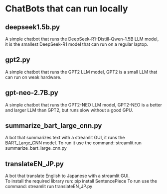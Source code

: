 # ChatBots that can run locally

## deepseek1.5b.py
A simple chatbot that runs the DeepSeek-R1-Distill-Qwen-1.5B LLM model, it is the smallest DeepSeek-R1 model that can run on a regular laptop.


## gpt2.py
A simple chatbot that runs the GPT2 LLM model, GPT2 is a small LLM that can run on weak hardware.

## gpt-neo-2.7B.py
A simple chatbot that runs the GPT2-NEO LLM model, GPT2-NEO is a better and larger LLM than GPT2, but runs slow without a good GPU.

## summarize_bart_large_cnn.py
A bot that summarizes text with a streamlit GUI, it runs the BART_Large_CNN model.  To run it use the command: streamlit run summarize_bart_large_cnn.py

## translateEN_JP.py
A bot that translate English to Japanese with a streamlit GUI.  
To install the required library run: pip install SentencePiece
To run use the command: streamlit run translateEN_JP.py
